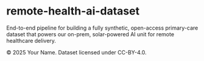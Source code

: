 # remote-health-ai-dataset
End-to-end pipeline for building a fully synthetic, open-access primary-care dataset that powers our on-prem, solar-powered AI unit for remote healthcare delivery.


© 2025 Your Name.  Dataset licensed under CC-BY-4.0.
